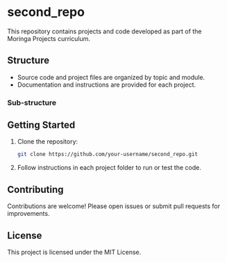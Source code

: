 # second_repo

This repository contains projects and code developed as part of the Moringa Projects curriculum.

## Structure

- Source code and project files are organized by topic and module.
- Documentation and instructions are provided for each project.

### Sub-structure

## Getting Started

1. Clone the repository:
   ```bash
   git clone https://github.com/your-username/second_repo.git
   ```
2. Follow instructions in each project folder to run or test the code.

## Contributing

Contributions are welcome! Please open issues or submit pull requests for improvements.

## License

This project is licensed under the MIT License.
